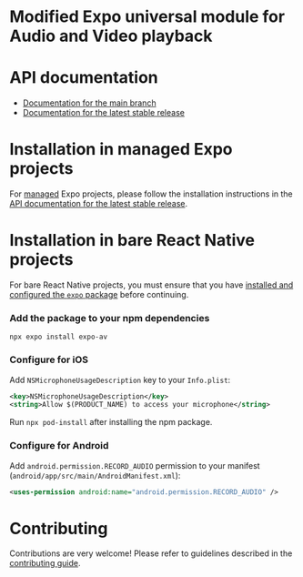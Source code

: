 # Modified Expo universal module for Audio and Video playback

# API documentation

- [Documentation for the main branch](https://github.com/expo/expo/blob/main/docs/pages/versions/unversioned/sdk/av.mdx)
- [Documentation for the latest stable release](https://docs.expo.dev/versions/latest/sdk/av/)

# Installation in managed Expo projects

For [managed](https://docs.expo.dev/archive/managed-vs-bare/) Expo projects, please follow the installation instructions in the [API documentation for the latest stable release](https://docs.expo.dev/versions/latest/sdk/av/).

# Installation in bare React Native projects

For bare React Native projects, you must ensure that you have [installed and configured the `expo` package](https://docs.expo.dev/bare/installing-expo-modules/) before continuing.

### Add the package to your npm dependencies

```
npx expo install expo-av
```

### Configure for iOS

Add `NSMicrophoneUsageDescription` key to your `Info.plist`:

```xml
<key>NSMicrophoneUsageDescription</key>
<string>Allow $(PRODUCT_NAME) to access your microphone</string>
```

Run `npx pod-install` after installing the npm package.

### Configure for Android

Add `android.permission.RECORD_AUDIO` permission to your manifest (`android/app/src/main/AndroidManifest.xml`):

```xml
<uses-permission android:name="android.permission.RECORD_AUDIO" />
```

# Contributing

Contributions are very welcome! Please refer to guidelines described in the [contributing guide](https://github.com/expo/expo#contributing).
